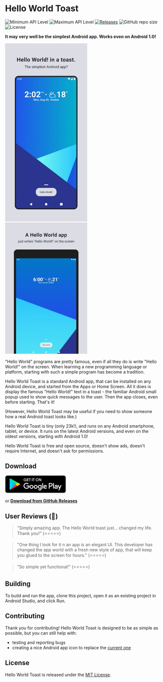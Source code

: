 # Hello World Toast

![Minimum API Level](https://img.shields.io/badge/Min%20API%20Level-1-green)
![Maximum API Level](https://img.shields.io/badge/Target%20API%20Level-31-orange)
[![Releases](https://img.shields.io/github/release/TechAurelian/HelloWorldToast.svg)](https://github.com/TechAurelian/HelloWorldToast/releases/latest)
![GitHub repo size](https://img.shields.io/github/repo-size/TechAurelian/HelloWorldToast)
![License](https://img.shields.io/npm/l/express.svg)

**It may very well be the simplest Android app. Works even on Android 1.0!**

<p>
  <img width="270" src="readme-assets/helloworldtoast-screenshot-phone.webp" alt="Hello World Toast Screenshot">
  <img width="270" src="readme-assets/helloworldtoast-screenshot-tablet-7.webp">
</p>

"Hello World" programs are pretty famous, even if all they do is write "Hello World!" on the screen. When learning a new programming language or platform, starting with such a simple program has become a tradition.

Hello World Toast is a standard Android app, that can be installed on any Android device, and started from the Apps or Home Screen. All it does is display the famous "Hello World!" text in a toast - the familiar Android small popup used to show quick messages to the user. Then the app closes, even before starting. That's it!

(However, Hello World Toast may be useful if you need to show someone how a real Android toast looks like.)

Hello World Toast is tiny (only 23k!), and runs on any Android smartphone, tablet, or device. It runs on the latest Android versions, and even on the oldest versions, starting with Android 1.0!

Hello World Toast is free and open source, doesn't show ads, doesn't require Internet, and doesn't ask for permissions.

## Download

<a href='https://play.google.com/store/apps/details?id=com.thehellomaker.helloworldtoast'><img alt='Get it on Google Play' src='readme-assets/google-play-store-badge-en.svg' width="200"/></a>

or **[Download from GitHub Releases](https://github.com/TechAurelian/HelloWorldToast/releases/latest)**

## User Reviews (🤣)

> "Simply amazing app. The Hello World toast just... changed my life. Thank you!" (⭐⭐⭐⭐⭐)

> "One thing I look for it n an app is an elegant UI. This developer has changed the app world with a fresh new style of app, that will keep you glued to the screen for hours." (⭐⭐⭐⭐⭐)

> "So simple yet functional!" (⭐⭐⭐⭐⭐)

## Building

To build and run the app, clone this project, open it as an existing project in Android Studio, and click Run.

## Contributing

Thank you for contributing! Hello World Toast is designed to be as simple as possible, but you can still help with:

* testing and reporting bugs
* creating a nice Android app icon to replace the [current one](https://github.com/TechAurelian/HelloWorldToast/blob/main/app/src/main/res/mipmap-xxxhdpi/ic_launcher.png)

## License

Hello World Toast is released under the [MIT License](https://github.com/TechAurelian/HelloWorldToast/blob/main/LICENSE).
